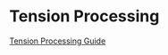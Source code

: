 # Tension Processing

[Tension Processing Guide](https://docs.google.com/document/d/1RrI5JztRz99ssgF-Onh0MoLTOJ12kiIbF62NiG0hlJ8/)

